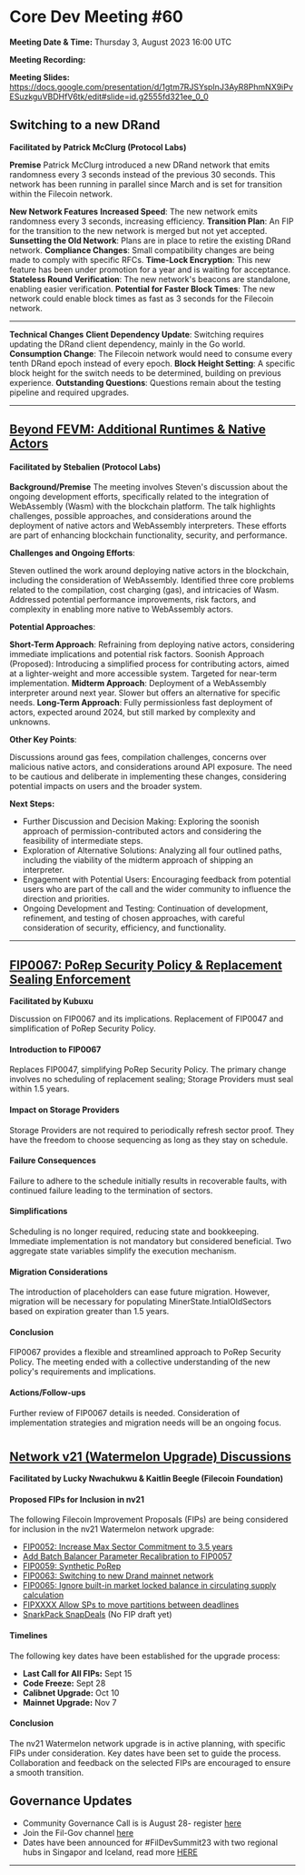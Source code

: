 # Core Dev Meeting #60 

**Meeting Date & Time:** Thursday 3, August 2023 16:00 UTC

**Meeting Recording:** 

**Meeting Slides:** https://docs.google.com/presentation/d/1gtm7RJSYspInJ3AyR8PhmNX9iPvESuzkguVBDHfV6tk/edit#slide=id.g2555fd321ee_0_0


## Switching to a new DRand  

**Facilitated by Patrick McClurg (Protocol Labs)**

**Premise**
Patrick McClurg introduced a new DRand network that emits randomness every 3 seconds instead of the previous 30 seconds. This network has been running in parallel since March and is set for transition within the Filecoin network.

**New Network Features**
**Increased Speed**: The new network emits randomness every 3 seconds, increasing efficiency.
**Transition Plan**: An FIP for the transition to the new network is merged but not yet accepted.
**Sunsetting the Old Network**: Plans are in place to retire the existing DRand network.
**Compliance Changes**: Small compatibility changes are being made to comply with specific RFCs.
**Time-Lock Encryption**: This new feature has been under promotion for a year and is waiting for acceptance.
**Stateless Round Verification**: The new network's beacons are standalone, enabling easier verification.
**Potential for Faster Block Times**: The new network could enable block times as fast as 3 seconds for the Filecoin network.


---

**Technical Changes**
**Client Dependency Update**: Switching requires updating the DRand client dependency, mainly in the Go world.
**Consumption Change**: The Filecoin network would need to consume every tenth DRand epoch instead of every epoch.
**Block Height Setting**: A specific block height for the switch needs to be determined, building on previous experience.
**Outstanding Questions**: Questions remain about the testing pipeline and required upgrades.


---





## [Beyond FEVM: Additional Runtimes & Native Actors](https://github.com/filecoin-project/FIPs/discussions/769)
#### Facilitated by Stebalien (Protocol Labs)




**Background/Premise**
The meeting involves Steven's discussion about the ongoing development efforts, specifically related to the integration of WebAssembly (Wasm) with the blockchain platform. The talk highlights challenges, possible approaches, and considerations around the deployment of native actors and WebAssembly interpreters. These efforts are part of enhancing blockchain functionality, security, and performance.


**Challenges and Ongoing Efforts**:

Steven outlined the work around deploying native actors in the blockchain, including the consideration of WebAssembly.
Identified three core problems related to the compilation, cost charging (gas), and intricacies of Wasm.
Addressed potential performance improvements, risk factors, and complexity in enabling more native to WebAssembly actors.

**Potential Approaches**:

**Short-Term Approach**: Refraining from deploying native actors, considering immediate implications and potential risk factors.
Soonish Approach (Proposed): Introducing a simplified process for contributing actors, aimed at a lighter-weight and more accessible system. Targeted for near-term implementation.
**Midterm Approach**: Deployment of a WebAssembly interpreter around next year. Slower but offers an alternative for specific needs.
**Long-Term Approach**: Fully permissionless fast deployment of actors, expected around 2024, but still marked by complexity and unknowns.

**Other Key Points**:

Discussions around gas fees, compilation challenges, concerns over malicious native actors, and considerations around API exposure.
The need to be cautious and deliberate in implementing these changes, considering potential impacts on users and the broader system.

**Next Steps:**

* Further Discussion and Decision Making: Exploring the soonish approach of permission-contributed actors and considering the feasibility of intermediate steps.
* Exploration of Alternative Solutions: Analyzing all four outlined paths, including the viability of the midterm approach of shipping an interpreter.
* Engagement with Potential Users: Encouraging feedback from potential users who are part of the call and the wider community to influence the direction and priorities.
* Ongoing Development and Testing: Continuation of development, refinement, and testing of chosen approaches, with careful consideration of security, efficiency, and functionality.




---

## **[FIP0067: PoRep Security Policy & Replacement Sealing Enforcement](https://github.com/filecoin-project/FIPs/blob/master/FIPS/fip-0067.md)** 
**Facilitated by Kubuxu** 



Discussion on FIP0067 and its implications. Replacement of FIP0047 and simplification of PoRep Security Policy.

#### Introduction to FIP0067
Replaces FIP0047, simplifying PoRep Security Policy. The primary change involves no scheduling of replacement sealing; Storage Providers must seal within 1.5 years.

#### Impact on Storage Providers
Storage Providers are not required to periodically refresh sector proof. They have the freedom to choose sequencing as long as they stay on schedule.

#### Failure Consequences
Failure to adhere to the schedule initially results in recoverable faults, with continued failure leading to the termination of sectors.

#### Simplifications
Scheduling is no longer required, reducing state and bookkeeping. Immediate implementation is not mandatory but considered beneficial. Two aggregate state variables simplify the execution mechanism.

#### Migration Considerations
The introduction of placeholders can ease future migration. However, migration will be necessary for populating MinerState.IntialOldSectors based on expiration greater than 1.5 years.

#### Conclusion
FIP0067 provides a flexible and streamlined approach to PoRep Security Policy. The meeting ended with a collective understanding of the new policy's requirements and implications.

#### Actions/Follow-ups
Further review of FIP0067 details is needed. Consideration of implementation strategies and migration needs will be an ongoing focus.



# 
## [Network v21 (Watermelon Upgrade) Discussions](https://github.com/filecoin-project/core-devs/discussions/140)
**Facilitated by Lucky Nwachukwu & Kaitlin Beegle (Filecoin Foundation)**



#### Proposed FIPs for Inclusion in nv21
The following Filecoin Improvement Proposals (FIPs) are being considered for inclusion in the nv21 Watermelon network upgrade:
- [FIP0052: Increase Max Sector Commitment to 3.5 years](https://github.com/filecoin-project/FIPs/blob/master/FIPS/fip-0052.md)
- [Add Batch Balancer Parameter Recalibration to FIP0057](https://github.com/filecoin-project/FIPs/pull/673)
- [FIP0059: Synthetic PoRep](https://github.com/filecoin-project/FIPs/blob/master/FIPS/fip-0059.md)
- [FIP0063: Switching to new Drand mainnet network](https://github.com/filecoin-project/FIPs/blob/master/FIPS/fip-0063.md)
- [FIP0065: Ignore built-in market locked balance in circulating supply calculation](https://github.com/filecoin-project/FIPs/blob/master/FIPS/fip-0065.md) 
- [FIPXXXX Allow SPs to move partitions between deadlines](https://github.com/filecoin-project/FIPs/discussions/735)
- [SnarkPack SnapDeals](https://github.com/filecoin-project/FIPs/discussions/752) (No FIP draft yet)

#### Timelines
The following key dates have been established for the upgrade process:
- **Last Call for All FIPs:** Sept 15
- **Code Freeze:** Sept 28
- **Calibnet Upgrade:** Oct 10
- **Mainnet Upgrade:** Nov 7

#### Conclusion
The nv21 Watermelon network upgrade is in active planning, with specific FIPs under consideration. Key dates have been set to guide the process. Collaboration and feedback on the selected FIPs are encouraged to ensure a smooth transition.

## Governance Updates 
- Community Governance Call is is August 28- register [here](https://fil-org.zoom.us/meeting/register/tZMkf-2qpjIqEt3nkeKh_7f7_F6wPm76zbTw)
- Join the Fil-Gov channel [here](https://filecoinproject.slack.com/archives/C0535S9TUUF)
- Dates have been announced for #FilDevSummit23 with two regional hubs in Singapor and Iceland, read more [HERE](https://t.co/yZsV4UIq01)


 










---
